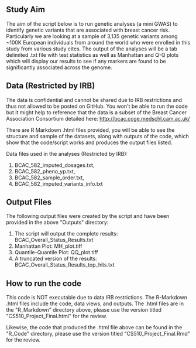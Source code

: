 ## Study Aim

The aim of the script below is to run genetic analyses (a mini GWAS) to identify genetic variants that are associated with breast cancer risk. Particularly we are looking at a sample of 3,135 genetic variants among ~100K European individuals from around the world who were enrolled in this study from various study cites. The output of the analyses will be a tab delimited .txt file with test statistics as well as Manhattan and Q-Q plots which will display our results to see if any markers are found to be significantly associated across the genome.

## Data (Restricted by IRB)

The data is confidential and cannot be shared due to IRB restrictions and thus not allowed to be posted on GitHub. You won't be able to run the code but it might help to reference that the data is a subset of the Breast Cancer Association Consortium detailed here: http://bcac.ccge.medschl.cam.ac.uk/

There are R Markdown .html files provided, you will be able to see the structure and sample of the datasets, along with outputs of the code, which show that the code/script works and produces the output files listed.

Data files used in the analyses (Restricted by IRB):

1) BCAC_582_imputed_dosages.txt,
2) BCAC_582_pheno_yp.txt,
3) BCAC_582_sample_order.txt,
4) BCAC_582_imputed_variants_info.txt

## Output Files

The following output files were created by the script and have been provided in the above "Outputs" directory:

1) The script will output the complete results: BCAC_Overall_Status_Results.txt
2) Manhattan Plot: MH_plot.tiff
3) Quantile-Quantile Plot: QQ_plot.tiff
4) A truncated version of the results: BCAC_Overall_Status_Results_top_hits.txt

## How to run the code
This code is NOT executable due to data IRB restrictions. The R-Markdown .html files include the code, data views, and outputs. The .html files are in the "R_Markdown" directory above, please use the version titled "CS510_Project_Final.html" for the review.

Likewise, the code that produced the .html file above can be found in the "R_Code" directory, please use the version titled "CS510_Project_Final.Rmd" for the review.

